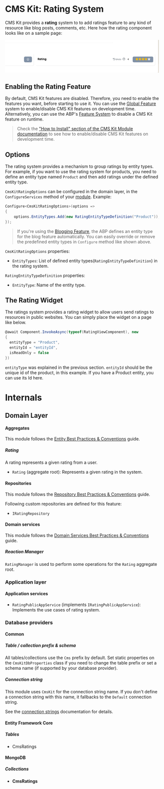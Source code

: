 # CMS Kit: Rating System

CMS Kit provides a **rating** system to to add ratings feature to any kind of resource like blog posts, comments, etc. Here how the rating component looks like on a sample page:

![ratings](../../images/cmskit-module-ratings.png)

## Enabling the Rating Feature

By default, CMS Kit features are disabled. Therefore, you need to enable the features you want, before starting to use it. You can use the [Global Feature](../../framework/infrastructure/global-features.md) system to enable/disable CMS Kit features on development time. Alternatively, you can use the ABP's [Feature System](../../framework/infrastructure/features.md) to disable a CMS Kit feature on runtime.

> Check the ["How to Install" section of the CMS Kit Module documentation](index.md#how-to-install) to see how to enable/disable CMS Kit features on development time.

## Options

The rating system provides a mechanism to group ratings by entity types. For example, if you want to use the rating system for products, you need to define an entity type named `Product` and then add ratings under the defined entity type.

`CmsKitRatingOptions` can be configured in the domain layer, in the `ConfigureServices` method of your [module](../../framework/architecture/modularity/basics.md). Example:

```csharp
Configure<CmsKitRatingOptions>(options =>
{
    options.EntityTypes.Add(new RatingEntityTypeDefinition("Product"));
});
```

> If you're using the [Blogging Feature](./blogging.md), the ABP defines an entity type for the blog feature automatically. You can easily override or remove the predefined entity types in `Configure` method like shown above.

`CmsKitRatingOptions` properties:

- `EntityTypes`: List of defined entity types(`RatingEntityTypeDefinition`) in the rating system.

`RatingEntityTypeDefinition` properties:

- `EntityType`: Name of the entity type.

## The Rating Widget

The ratings system provides a rating widget to allow users send ratings to resources in public websites. You can simply place the widget on a page like below. 

```csharp
@await Component.InvokeAsync(typeof(RatingViewComponent), new
{
  entityType = "Product",
  entityId = "entityId",
  isReadOnly = false
})
```

`entityType` was explained in the previous section. `entityId` should be the unique id of the product, in this example. If you have a Product entity, you can use its Id here.

# Internals

## Domain Layer

#### Aggregates

This module follows the [Entity Best Practices & Conventions](../../framework/architecture/best-practices/entities.md) guide.

##### Rating

A rating represents a given rating from a user.

- `Rating` (aggregate root): Represents a given rating in the system.

#### Repositories

This module follows the [Repository Best Practices & Conventions](../../framework/architecture/best-practices/repositories.md) guide.

Following custom repositories are defined for this feature:

- `IRatingRepository`

#### Domain services

This module follows the [Domain Services Best Practices & Conventions](../../framework/architecture/best-practices/domain-services.md) guide.

##### Reaction Manager

`RatingManager` is used to perform some operations for the `Rating` aggregate root.

### Application layer

#### Application services

- `RatingPublicAppService` (implements `IRatingPublicAppService`): Implements the use cases of rating system.

### Database providers

#### Common

##### Table / collection prefix & schema

All tables/collections use the `Cms` prefix by default. Set static properties on the `CmsKitDbProperties` class if you need to change the table prefix or set a schema name (if supported by your database provider).

##### Connection string

This module uses `CmsKit` for the connection string name. If you don't define a connection string with this name, it fallbacks to the `Default` connection string.

See the [connection strings](../../framework/fundamentals/connection-strings.md) documentation for details.

#### Entity Framework Core

##### Tables

- CmsRatings

#### MongoDB

##### Collections

- **CmsRatings**